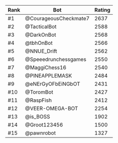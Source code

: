 Rank|Bot|Rating
---|---|---
#1|@CourageousCheckmate7|2637
#2|@TacticalBot|2588
#3|@DarkOnBot|2568
#4|@tbhOnBot|2566
#5|@NNUE_Drift|2562
#6|@Speeedrunchessgames|2550
#7|@MaggiChess16|2540
#8|@PINEAPPLEMASK|2484
#9|@eNErGyOFbEiNGbOT|2431
#10|@ToromBot|2427
#11|@RaspFish|2412
#12|@VEER-OMEGA-BOT|2254
#13|@is_BOSS|1902
#14|@Groot123456|1500
#15|@pawnrobot|1327
